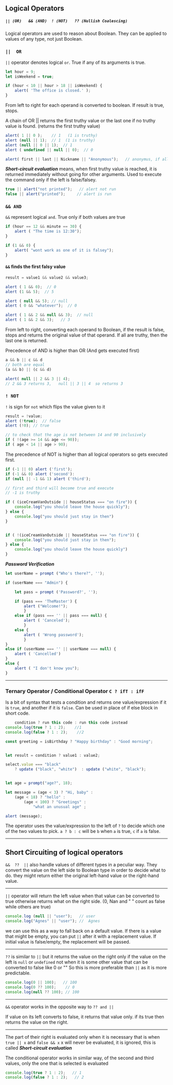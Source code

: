 ## Logical Operators 
##### `|| (OR)   && (AND)  ! (NOT)   ?? (Nullish Coalescing)`

Logical operators are used to reason about Boolean.
They can be applied to values of any type, not just Boolean.


### `||  OR`
`||` operator denotes logical `or`. True if any of its arguments is true.

```js
let hour = 9;
let isWeekend = true;

if (hour < 10 || hour > 18 || isWeekend) {
	alert( 'The office is closed.' );
}
```

From left to right for each operand is converted to boolean. If result is true, stops.

A chain of OR || returns the first truthy value or the last one if no truthy value is found.
(returns the first truthy value)
```js
alert( 1 || 0 );    // 1   (1 is truthy)
alert (null || 1);  // 1  (1 is truthy)
alert (null || 0 || 1);  // 1
alert ( undefined || null || 0);  // 0

alert( first || last || Nickname || "Anonymous");   // anonymus, if all fail
```


***Short-circuit evaluation*** means, when first truthy value is reached, it is returned immediately without going for other arguments. Used to execute the command only if the left is false/falsey. 
```js
true || alert("not printed");   // alert not run
false || alert("printed");     // alert is run
```




### `&& AND`

`&&` represent logical `and`.   True only if both values are true

```js
if (hour == 12 && minute == 30) {
	alert ( "The time is 12:30");
}

if (1 && 0) {
	alert( "wont work as one of it is falsey");
}
```

#### `&&` finds the first falsy value
```js
result = value1 && value2 && value3;

alert ( 1 && 0);  // 0
alert (1 && 5);  // 5

alert ( null && 5); // null
alert ( 0 && "whatever");  // 0

alert ( 1 && 2 && null && 3);  // null
alert ( 1 && 2 && 3);   // 3
```
From left to right, converting each operand to Boolean, if the result is false, stops and returns the original value of that operand.
If all are truthy, then the last one is returned.

Precedence of AND is higher than OR (And gets executed first)
```js
a && b || c && d 
// both are equal
(a && b) || (c && d)

alert( null || 2 && 3 || 4);
// 2 && 3 returns 3,   null || 3 || 4  so returns 3
```



### `! NOT`

`!` is sign for `not` which flips the value given to it
```js
result = !value;
alert (!true);  // false
alert (!0); // true

// to check that the age is not between 14 and 90 inclusively
if ( !(age >= 14 && age <= 90));
if ( age < 14 || age > 90);
```

The precedence of NOT is higher than all logical operators so gets executed first.

```js
if (-1 || 0) alert ('first');
if (-1 && 0) alert ('second'):
if (null || -1 && 1) alert ('third');

// first and third will become true and execute
// -1 is truthy
```

```js
if ( (iceCreamVanOutside || houseStatus === "on fire")) {
	console.log("you should leave the house quickly");
} else {
	console.log("you should just stay in then")
}


if ( !(iceCreamVanOutside || houseStatus === "on fire")) {
	console.log("you should just stay in then");
} else {
	console.log("you should leave the house quickly")
}
```

***Password Verification***
```js
let userName = prompt ("Who's there?", '');

if (userName === "Admin") {

	let pass = prompt ('Password?', '');

	if (pass === 'TheMaster') {
		alert ("Welcome!");
		}
	else if (pass === '' || pass === null) {
		alert ( 'Canceled');
		}
	else {
		alert ( 'Wrong password');
		}
}
else if (userName === '' || userName === null) {
	alert ( 'Cancelled')
}
else {
	alert ( "I don't know you");
}
```

______

### Ternary Operator / Conditional Operator  `C ? ifT : ifF` 

Is a bit of syntax that tests a condition  and returns one value/expression if it is `true`, and another if it is `false`.   Can be used in place of if else block in short code.
```js
	condition ? run this code : run this code instead
console.log(true ? 1 : 2);    //1
console.log(false ? 1 : 2);    //2

const greeting = isBirthday ? "Happy birthday" : "Good morning";


let result = condition ? value1 : value2;

select.value === "black" 
	? update ("black", "white")  : update ("white", "black");


let age = prompt("age?", 18);

let message = (age < 3) ? "Hi, baby" :
	(age < 18) ? "hello" :
		(age < 100) ? "Greetings" :
			"what an unusual age" ;

alert (message);
```
The operator uses the value/expression to the left of `?`  to decide which one of the two values to pick.
`a ? b : c`  will be `b` when `a` is true,   `c` if `a` is false.

___


## Short Circuiting of logical operators

`&&  ??  ||`  also handle values of different types in a peculiar way.
They convert the value on the left side to Boolean type in order to decide what to do.
they might return either the original left-hand value or the right-hand value.

______

`||` operator will return the left value when that value can be converted to true otherwise returns what on the right side.
(0, Nan and " " count as false  while others are true)
```js
console.log (null || "user");   // user
console.log("Agnes" || "user"); //  Agnes
```

we can use this as a way to fall back on a default value.
If there is a value that might be empty, you can put `||` after it with a replacement value.
If initial value is false/empty, the replacement will be passed.

____

`??` is similar to `||` but it returns the value on the right only if the value on the left is `null` or `undefined`     not when it is some other value that can be converted to false like 0 or ""
So this is more preferable than `||` as it is more predictable.
```js
console.log(0 || 100);   // 100
console.log(0 ?? 100);    // 0
console.log(null ?? 100); // 100
```
____

`&&` operator works in the opposite way to `?? and ||`

If value on its left converts to false, it returns that value only.
if its true then returns the value on the right.

___

The part of their right is evaluated only when it is necessary that is
when `true || x`   and  `false && x`
x will never be evaluated, it is ignored, this is called ***Short-circuit evaluation***

The conditional operator works in similar way, of the second and third values, only the one that is selected is evaluated
```js
console.log(true ? 1 : 2);   // 1
console.log(false ? 1 : 2);   // 2
```


